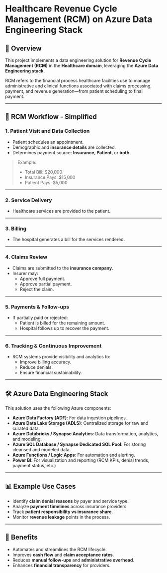 # Healthcare Revenue Cycle Management (RCM) on Azure Data Engineering Stack

## 📌 Overview

This project implements a data engineering solution for **Revenue Cycle Management (RCM)** in the **Healthcare domain**, leveraging the **Azure Data Engineering stack**. 

RCM refers to the financial process healthcare facilities use to manage administrative and clinical functions associated with claims processing, payment, and revenue generation—from patient scheduling to final payment.

---

## 🏥 RCM Workflow - Simplified

### 1. Patient Visit and Data Collection
- Patient schedules an appointment.
- Demographic and **insurance details** are collected.
- Determines payment source: **Insurance**, **Patient**, or **both**.

> Example:
> - Total Bill: $20,000  
> - Insurance Pays: $15,000  
> - Patient Pays: $5,000

---

### 2. Service Delivery
- Healthcare services are provided to the patient.

---

### 3. Billing
- The hospital generates a bill for the services rendered.

---

### 4. Claims Review
- Claims are submitted to the **insurance company**.
- Insurer may:
  - Approve full payment.
  - Approve partial payment.
  - Reject the claim.

---

### 5. Payments & Follow-ups
- If partially paid or rejected:
  - Patient is billed for the remaining amount.
  - Hospital follows up to recover the payment.

---

### 6. Tracking & Continuous Improvement
- RCM systems provide visibility and analytics to:
  - Improve billing accuracy.
  - Reduce denials.
  - Ensure financial sustainability.

---

## 🛠️ Azure Data Engineering Stack

This solution uses the following Azure components:

- **Azure Data Factory (ADF)**: For data ingestion pipelines.
- **Azure Data Lake Storage (ADLS)**: Centralized storage for raw and curated data.
- **Azure Databricks / Synapse Analytics**: Data transformation, analytics, and modeling.
- **Azure SQL Database / Synapse Dedicated SQL Pool**: For storing cleansed and modeled data.
- **Azure Functions / Logic Apps**: For automation and alerting.
- **Power BI**: For visualization and reporting (RCM KPIs, denial trends, payment status, etc.)

---

## 📊 Example Use Cases

- Identify **claim denial reasons** by payer and service type.
- Analyze **payment timelines** across insurance providers.
- Track **patient responsibility vs insurance share**.
- Monitor **revenue leakage** points in the process.

---

## 🚀 Benefits

- Automates and streamlines the RCM lifecycle.
- Improves **cash flow** and **claim acceptance rates**.
- Reduces **manual follow-ups** and **administrative overhead**.
- Enhances **financial transparency** for providers.

